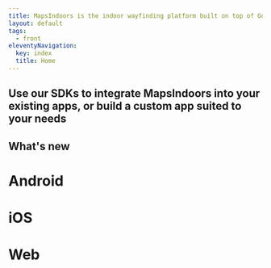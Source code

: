 ```yaml
---
title: MapsIndoors is the indoor wayfinding platform built on top of Google Maps
layout: default
tags: 
  - front
eleventyNavigation:
  key: index
  title: Home
---
```


## Use our SDKs to integrate MapsIndoors into your existing apps, or build a custom app suited to your needs

## What's new

<mi-tabs>
    <mi-tab label="Android" tab-for="android"></mi-tab>
    <mi-tab label="iOS" tab-for="ios"></mi-tab>
    <mi-tab label="Web" tab-for="web"></mi-tab>
    <mi-tab-panel id="android">
        <h1>Android</h1>
    </mi-tab-panel>
    <mi-tab-panel id="ios">
        <h1>iOS</h1>
    </mi-tab-panel>
    <mi-tab-panel id="web">
        <h1>Web</h1>
    </mi-tab-panel>
</mi-tabs>
